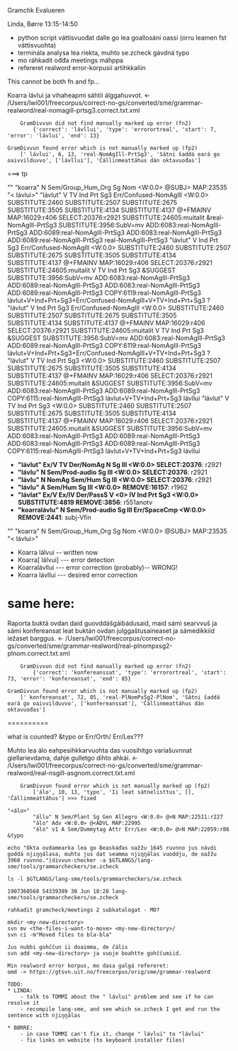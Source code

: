 Gramchk Evalueren

Linda, Børre
13:15-14:50

* python script váttisvuođat dalle go lea goallosáni oassi (orru leamen fst váttisvuohta)
* terminála analysa lea riekta, muhto se.zcheck gávdná typo
* mo ráhkadit ođđa meetings máhppa
* refereret realword error-korpusii artihkkaliin

This cannot be both fn and fp...

Koarra lávlui ja vihaheapmi sáhtii álggahuvvot.  <- /Users/lwi001/freecorpus/correct-no-gs/converted/sme/grammar-realword/real-nomagill-prtsg3.correct.txt.xml
~~~~~~
	GramDivvun did not find manually marked up error (fn2)
		{'correct': 'lávllui', 'type': 'errorortreal', 'start': 7, 'error': 'lávlui', 'end': 13}
~~~~~~
	GramDivvun found error which is not manually marked up (fp2)
		[' lávlui', 6, 13, 'real-NomAgIll-PrtSg3', 'Sátni šaddá eará go oaivvilduvvo', ['lávllui'], 'Čállinmeattáhus dán oktavuođas']

===> tp		

"<Koarra>"
        "koarra" N Sem/Group_Hum_Org Sg Nom <W:0.0> <firstCohort> @SUBJ> MAP:23535
"< lávlui>"
        "lávlut" <vdic> <mv> V <IN-Com-Lang> <IN-Ill-Lang> <RE-Ill-Ani><TH-ahte> <TH-ahte><RE-Ill-Any> <TH-ahte> <TH-Acc-Any> TV Ind Prt Sg3 Err/Confused-NomAgIll <W:0.0> <firstCohort> SUBSTITUTE:2460 SUBSTITUTE:2507 SUBSTITUTE:2675 SUBSTITUTE:3505 SUBSTITUTE:4134 SUBSTITUTE:4137 @+FMAINV MAP:16029:r406 SELECT:20376:r2921 SUBSTITUTE:24605:muitalit &real-NomAgIll-PrtSg3 SUBSTITUTE:3956:SubV=mv ADD:6083:real-NomAgIll-PrtSg3 ADD:6089:real-NomAgIll-PrtSg3 ADD:6083:real-NomAgIll-PrtSg3 ADD:6089:real-NomAgIll-PrtSg3
real-NomAgIll-PrtSg3
        "lávlut" <vdic> <mv> V <IN-Com-Lang> <IN-Ill-Lang> <RE-Ill-Ani><TH-ahte> <TH-ahte><RE-Ill-Any> <TH-ahte> <TH-Acc-Any> Ind Prt Sg3 Err/Confused-NomAgIll <W:0.0> <firstCohort> SUBSTITUTE:2460 SUBSTITUTE:2507 SUBSTITUTE:2675 SUBSTITUTE:3505 SUBSTITUTE:4134 SUBSTITUTE:4137 @+FMAINV MAP:16029:r406 SELECT:20376:r2921 SUBSTITUTE:24605:muitalit V TV Ind Prt Sg3 &SUGGEST SUBSTITUTE:3956:SubV=mv ADD:6083:real-NomAgIll-PrtSg3 ADD:6089:real-NomAgIll-PrtSg3 ADD:6083:real-NomAgIll-PrtSg3 ADD:6089:real-NomAgIll-PrtSg3 COPY:6119:real-NomAgIll-PrtSg3
lávlut+V+Ind+Prt+Sg3+Err/Confused-NomAgIll+V+TV+Ind+Prt+Sg3     ?
        "lávlut" <vdic> <mv> V <IN-Com-Lang> <IN-Ill-Lang> <RE-Ill-Ani><TH-ahte> <TH-ahte><RE-Ill-Any> <TH-ahte> <TH-Acc-Any> Ind Prt Sg3 Err/Confused-NomAgIll <W:0.0> <firstCohort> SUBSTITUTE:2460 SUBSTITUTE:2507 SUBSTITUTE:2675 SUBSTITUTE:3505 SUBSTITUTE:4134 SUBSTITUTE:4137 @+FMAINV MAP:16029:r406 SELECT:20376:r2921 SUBSTITUTE:24605:muitalit V TV Ind Prt Sg3 &SUGGEST SUBSTITUTE:3956:SubV=mv ADD:6083:real-NomAgIll-PrtSg3 ADD:6089:real-NomAgIll-PrtSg3 COPY:6119:real-NomAgIll-PrtSg3
lávlut+V+Ind+Prt+Sg3+Err/Confused-NomAgIll+V+TV+Ind+Prt+Sg3     ?
        "lávlut" <vdic> <mv> V <IN-Com-Lang> <IN-Ill-Lang> <RE-Ill-Ani><TH-ahte> <TH-ahte><RE-Ill-Any> <TH-ahte> <TH-Acc-Any> TV Ind Prt Sg3 <W:0.0> <firstCohort> SUBSTITUTE:2460 SUBSTITUTE:2507 SUBSTITUTE:2675 SUBSTITUTE:3505 SUBSTITUTE:4134 SUBSTITUTE:4137 @+FMAINV MAP:16029:r406 SELECT:20376:r2921 SUBSTITUTE:24605:muitalit &SUGGEST SUBSTITUTE:3956:SubV=mv ADD:6083:real-NomAgIll-PrtSg3 ADD:6089:real-NomAgIll-PrtSg3 COPY:6115:real-NomAgIll-PrtSg3
lávlut+V+TV+Ind+Prt+Sg3 lávllui
        "lávlut" <vdic> <mv> V <IN-Com-Lang> <IN-Ill-Lang> <RE-Ill-Ani><TH-ahte> <TH-ahte><RE-Ill-Any> <TH-ahte> <TH-Acc-Any> TV Ind Prt Sg3 <W:0.0> <firstCohort> SUBSTITUTE:2460 SUBSTITUTE:2507 SUBSTITUTE:2675 SUBSTITUTE:3505 SUBSTITUTE:4134 SUBSTITUTE:4137 @+FMAINV MAP:16029:r406 SELECT:20376:r2921 SUBSTITUTE:24605:muitalit &SUGGEST SUBSTITUTE:3956:SubV=mv ADD:6083:real-NomAgIll-PrtSg3 ADD:6089:real-NomAgIll-PrtSg3 ADD:6083:real-NomAgIll-PrtSg3 ADD:6089:real-NomAgIll-PrtSg3 COPY:6115:real-NomAgIll-PrtSg3
lávlut+V+TV+Ind+Prt+Sg3 lávllui
* **"lávlut" Ex/V TV Der/NomAg N Sg Ill <W:0.0> <firstCohort> SELECT:20376**: r2921
* **"lávlu" N Sem/Prod-audio Sg Ill <W:0.0> <firstCohort> SELECT:20376**: r2921
* **"lávlu" N NomAg Sem/Hum Sg Ill <W:0.0> <firstCohort> SELECT:20376**: r2921
* **"lávlu" A Sem/Hum Sg Ill <W:0.0> <firstCohort> REMOVE:16157**: r1962
* **"lávlat" Ex/V Ex/IV Der/PassS V <0> IV Ind Prt Sg3 <W:0.0> <firstCohort> SUBSTITUTE:4819 REMOVE:3856**: r551anotv
* **"koarralávlu" N Sem/Prod-audio Sg Ill Err/SpaceCmp <W:0.0> <firstCohort> REMOVE:2441**: subj-Vfin

"<Koarra>"
        "koarra" N Sem/Group_Hum_Org Sg Nom <W:0.0> <firstCohort> @SUBJ> MAP:23535
"< lávlui>"

- Koarra lálvui -- written now
- Koarra[ lálvui] --- error detection
- Koarralávllui --- error correction (probably)-- WRONG!
- Koarra lávllui --- desired error correction

		
same here:
==========
Raporta buktá ovdan daid guovddášgáibádusaid, maid sámi searvvuš ja sámi konfereansat leat buktán ovdan julggaštusaineaset ja sámedikkiid iežaset barggus.  <- /Users/lwi001/freecorpus/correct-no-gs/converted/sme/grammar-realword/real-plnompxsg2-plnom.correct.txt.xml
~~~~~~
	GramDivvun did not find manually marked up error (fn2)
		{'correct': 'konfereanssat', 'type': 'errorortreal', 'start': 73, 'error': 'konfereansat', 'end': 85}
~~~~~~
	GramDivvun found error which is not manually marked up (fp2)
		[' konfereansat', 72, 85, 'real-PlNomPxSg2-PlNom', 'Sátni šaddá eará go oaivvilduvvo', ['konfereanssat'], 'Čállinmeattáhus dán oktavuođas']

==========

what is counted? &typo or Err/Orth/ Err/Lex???

Muhto lea álo eahpesihkkarvuohta das vuosihitgo variašuvnnat giellarievdama, dahje gulletgo dihto ahkái.  <- /Users/lwi001/freecorpus/correct-no-gs/converted/sme/grammar-realword/real-nsgill-asgnom.correct.txt.xml
~~~~~~
	GramDivvun found error which is not manually marked up (fp2)
		['álo', 10, 13, 'typo', 'Ii leat sátnelisttus', [], 'Čállinmeattáhus'] >>> fixed

"<álo>"
        "állu" N Sem/Plant Sg Gen Allegro <W:0.0> @>N MAP:22511:r227
        "álo" Adv <W:0.0> @<ADVL MAP:22995
        "álo" v1 A Sem/Dummytag Attr Err/Lex <W:0.0> @>N MAP:22059:r86 &typo

echo "Okta ovdamearka lea go Beaskáđas oažžu 1645 ruvnno jus návdi goddá njiŋŋálasa, muhto jus dat seamma njiŋŋálas vuoddju, de oažžu 3960 ruvnno."|divvun-checker -a $GTLANGS/lang-sme/tools/grammarcheckers/se.zcheck

ls -l $GTLANGS/lang-sme/tools/grammarcheckers/se.zcheck

1907360568 54339389 30 Jun 18:28 lang-sme/tools/grammarcheckers/se.zcheck

rahkadit gramcheck/meetings 2 subkatalogat - MO?

mkdir <my-new-directory>
svn mv <the-files-i-want-to-move> <my-new-directory>/
svn ci -m"Moved files to bla-bla"

Jus nubbi gohččun ii doaimma, de čális
svn add <my-new-directory> ja vuoje boahtte gohččumiid.

Min realword error korpus, mo dasa galgá refereret:
omd -> https://gtsvn.uit.no/freecorpus/orig/sme/grammar-realword

TODO:
* LINDA:
    - talk to TOMMI about the " lávlui" problem and see if he can resolve it
    - recompile lang-sme, and see which se.zcheck I get and run the sentence with njiŋŋálas

* BØRRE:
    - in case TOMMI can't fix it, change " lávlui" to "lávlui"
    - fix links on website (to keyboard installer files)
